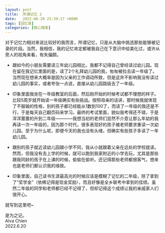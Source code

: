 ```yaml
---
layout: post
title:  所谓记忆 2
date:   2022-06-20 23:39:17 +0800
tags: [回忆录]
categories: [随心随笔]
---
```


对于记忆力相对来说比较好的我而言，所谓记忆，只是从大脑中挑选那些能够被记录的片段。当然，我相信，我的记忆肯定都被我自己在下意识中给美化过，或许从旁人的视角来看，有失偏颇。

- 跟如今的小朋友需要读三年幼儿园相比，我都不记得自己曾经读过幼儿园。现在留在我记忆里面的是，读了2个礼拜幼儿园的我，匆匆被拉去读一年级了。当然现在想来大概率是因为父亲的工作调动所致，但是这并不影响我没有读过幼儿园的事实，或者夸张一点说，直接从幼儿园跳级去了一年级。


- 印象里面我坐在一年级教室的后面，然后刚开始的时候考试都不理想的样子。比较5周岁就开始读一年级确实有些挑战。按照母亲的话讲，那时候我就体现了不服输的性格，别的孩子都已经能从1数到100了，而读了一年级的我还是不行，于是每天自己翻页码来学习。最终的考试里面，貌似我考得还不错，于是浑浑噩噩的升到二年级————我想当初的老师们显然不介意让那么年幼的我再读一次一年级的，因为那个时代，很多表现好的孩子被老师要求重读一次幼儿园。至于为什么呢，即便今天的我也没有头绪，但确实有些孩子多读了一年幼儿园。


- 跟别的孩子就近读幼儿园跟小学不同，我从小就跟着父亲在远处的学校就读。然而，但我没有去上学的时候，就可以跑到我家附近的小学去玩，尤其是那些跟我同龄的孩子在上课的时候，偷偷在偷听。还记得那些老师都很客气，想来也是老师们都认识我的缘故。

- 印象里面，自己读书生涯最高光的时候应该是模糊了记忆的二年级，除了拿到了“奖学金”（依稀记得是现金奖励），而且好像是全乡联考中拿到的佳绩。虽然二年级的同学和老师都已经不记得了，但却记得这个成绩让我的亲戚家人们很开心。


就写到这里吧~

是为之记。    
Alva Chien    
2022.6.20    
